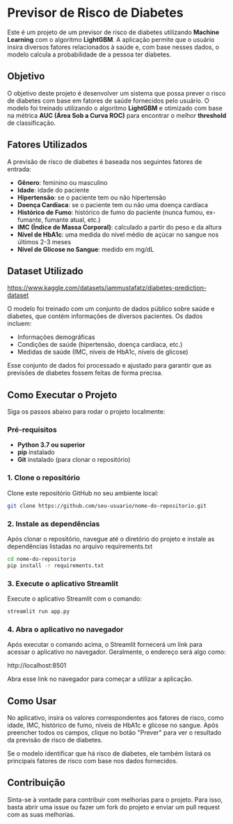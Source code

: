 # Previsor de Risco de Diabetes

Este é um projeto de um previsor de risco de diabetes utilizando **Machine Learning** com o algoritmo **LightGBM**. A aplicação permite que o usuário insira diversos fatores relacionados à saúde e, com base nesses dados, o modelo calcula a probabilidade de a pessoa ter diabetes.

## Objetivo

O objetivo deste projeto é desenvolver um sistema que possa prever o risco de diabetes com base em fatores de saúde fornecidos pelo usuário. O modelo foi treinado utilizando o algoritmo **LightGBM** e otimizado com base na métrica **AUC (Área Sob a Curva ROC)** para encontrar o melhor **threshold** de classificação.

## Fatores Utilizados

A previsão de risco de diabetes é baseada nos seguintes fatores de entrada:

- **Gênero**: feminino ou masculino
- **Idade**: idade do paciente
- **Hipertensão**: se o paciente tem ou não hipertensão
- **Doença Cardíaca**: se o paciente tem ou não uma doença cardíaca
- **Histórico de Fumo**: histórico de fumo do paciente (nunca fumou, ex-fumante, fumante atual, etc.)
- **IMC (Índice de Massa Corporal)**: calculado a partir do peso e da altura
- **Nível de HbA1c**: uma medida do nível médio de açúcar no sangue nos últimos 2-3 meses
- **Nível de Glicose no Sangue**: medido em mg/dL

## Dataset Utilizado

https://www.kaggle.com/datasets/iammustafatz/diabetes-prediction-dataset

O modelo foi treinado com um conjunto de dados público sobre saúde e diabetes, que contém informações de diversos pacientes. Os dados incluem:
- Informações demográficas
- Condições de saúde (hipertensão, doença cardíaca, etc.)
- Medidas de saúde (IMC, níveis de HbA1c, níveis de glicose)

Esse conjunto de dados foi processado e ajustado para garantir que as previsões de diabetes fossem feitas de forma precisa.

## Como Executar o Projeto

Siga os passos abaixo para rodar o projeto localmente:

### Pré-requisitos

- **Python 3.7 ou superior**
- **pip** instalado
- **Git** instalado (para clonar o repositório)

### 1. Clone o repositório

Clone este repositório GitHub no seu ambiente local:

```bash
git clone https://github.com/seu-usuario/nome-do-repositorio.git
```

### 2. Instale as dependências

Após clonar o repositório, navegue até o diretório do projeto e instale as dependências listadas no arquivo requirements.txt

```bash
cd nome-do-repositorio
pip install -r requirements.txt
```

### 3. Execute o aplicativo Streamlit
Execute o aplicativo Streamlit com o comando:

```bash
streamlit run app.py
```

### 4. Abra o aplicativo no navegador

Após executar o comando acima, o Streamlit fornecerá um link para acessar o aplicativo no navegador. Geralmente, o endereço será algo como:

http://localhost:8501

Abra esse link no navegador para começar a utilizar a aplicação.

## Como Usar

No aplicativo, insira os valores correspondentes aos fatores de risco, como idade, IMC, histórico de fumo, níveis de HbA1c e glicose no sangue. Após preencher todos os campos, clique no botão "Prever" para ver o resultado da previsão de risco de diabetes.

Se o modelo identificar que há risco de diabetes, ele também listará os principais fatores de risco com base nos dados fornecidos.

## Contribuição

Sinta-se à vontade para contribuir com melhorias para o projeto. Para isso, basta abrir uma issue ou fazer um fork do projeto e enviar um pull request com as suas melhorias.